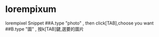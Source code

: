 # lorempixum
lorempixel Snippet 
##A.type "photo" , then click[TAB],choose you want
##B.type "圖" , 按k[TAB]鍵,選要的圖片</P>
